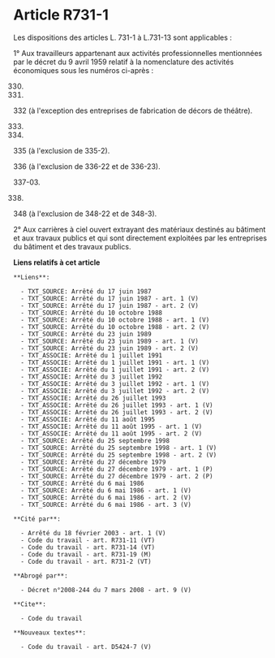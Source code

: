 # Article R731-1

Les dispositions des articles L. 731-1 à L.731-13 sont applicables :

1° Aux travailleurs appartenant aux activités professionnelles mentionnées par le décret du 9 avril 1959 relatif à la
nomenclature des activités économiques sous les numéros ci-après :

330.

331.

332 (à l'exception des entreprises de fabrication de décors de théâtre).

333.

334.

335 (à l'exclusion de 335-2).

336 (à l'exclusion de 336-22 et de 336-23).

337-03.

338.

348 (à l'exclusion de 348-22 et de 348-3).

2° Aux carrières à ciel ouvert extrayant des matériaux destinés au bâtiment et aux travaux publics et qui sont directement
exploitées par les entreprises du bâtiment et des travaux publics.

**Liens relatifs à cet article**

	**Liens**:

	  - TXT_SOURCE: Arrêté du 17 juin 1987
	  - TXT_SOURCE: Arrêté du 17 juin 1987 - art. 1 (V)
	  - TXT_SOURCE: Arrêté du 17 juin 1987 - art. 2 (V)
	  - TXT_SOURCE: Arrêté du 10 octobre 1988
	  - TXT_SOURCE: Arrêté du 10 octobre 1988 - art. 1 (V)
	  - TXT_SOURCE: Arrêté du 10 octobre 1988 - art. 2 (V)
	  - TXT_SOURCE: Arrêté du 23 juin 1989
	  - TXT_SOURCE: Arrêté du 23 juin 1989 - art. 1 (V)
	  - TXT_SOURCE: Arrêté du 23 juin 1989 - art. 2 (V)
	  - TXT_ASSOCIE: Arrêté du 1 juillet 1991
	  - TXT_ASSOCIE: Arrêté du 1 juillet 1991 - art. 1 (V)
	  - TXT_ASSOCIE: Arrêté du 1 juillet 1991 - art. 2 (V)
	  - TXT_ASSOCIE: Arrêté du 3 juillet 1992
	  - TXT_ASSOCIE: Arrêté du 3 juillet 1992 - art. 1 (V)
	  - TXT_ASSOCIE: Arrêté du 3 juillet 1992 - art. 2 (V)
	  - TXT_ASSOCIE: Arrêté du 26 juillet 1993
	  - TXT_ASSOCIE: Arrêté du 26 juillet 1993 - art. 1 (V)
	  - TXT_ASSOCIE: Arrêté du 26 juillet 1993 - art. 2 (V)
	  - TXT_ASSOCIE: Arrêté du 11 août 1995
	  - TXT_ASSOCIE: Arrêté du 11 août 1995 - art. 1 (V)
	  - TXT_ASSOCIE: Arrêté du 11 août 1995 - art. 2 (V)
	  - TXT_SOURCE: Arrêté du 25 septembre 1998
	  - TXT_SOURCE: Arrêté du 25 septembre 1998 - art. 1 (V)
	  - TXT_SOURCE: Arrêté du 25 septembre 1998 - art. 2 (V)
	  - TXT_SOURCE: Arrêté du 27 décembre 1979
	  - TXT_SOURCE: Arrêté du 27 décembre 1979 - art. 1 (P)
	  - TXT_SOURCE: Arrêté du 27 décembre 1979 - art. 2 (P)
	  - TXT_SOURCE: Arrêté du 6 mai 1986
	  - TXT_SOURCE: Arrêté du 6 mai 1986 - art. 1 (V)
	  - TXT_SOURCE: Arrêté du 6 mai 1986 - art. 2 (V)
	  - TXT_SOURCE: Arrêté du 6 mai 1986 - art. 3 (V)

	**Cité par**:

	  - Arrêté du 18 février 2003 - art. 1 (V)
	  - Code du travail - art. R731-11 (VT)
	  - Code du travail - art. R731-14 (VT)
	  - Code du travail - art. R731-19 (M)
	  - Code du travail - art. R731-2 (VT)

	**Abrogé par**:

	  - Décret n°2008-244 du 7 mars 2008 - art. 9 (V)

	**Cite**:

	  - Code du travail

	**Nouveaux textes**:

	  - Code du travail - art. D5424-7 (V)
